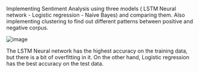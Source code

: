 Implementing Sentiment Analysis using three models ( LSTM Neural network - Logistic regression - Naive Bayes) and comparing them. Also implementing clustering to find out different patterns between positive and negative corpus.

![image](https://github.com/BerlinTheWall/SentimentAnalysis/assets/81911256/faed554a-e95d-4906-890d-84fdeabb2b0f)

The LSTM Neural network has the highest accuracy on the training data, but there is a bit of overfitting in it. On the other hand, Logistic regression has the best accuracy on the test data.
